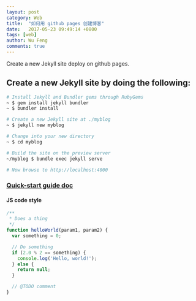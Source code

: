 ```yaml
---
layout: post
category: Web
title:  "如何用 github pages 创建博客"
date:   2017-05-23 09:49:14 +0800
tags: [web]
author: Wu Feng
comments: true
---
```

Create a new Jekyll site deploy on github pages.

<!--more-->

## Create a new Jekyll site by doing the following:
  ```sh
  # Install Jekyll and Bundler gems through RubyGems
  ~ $ gem install jekyll bundler
  ~ $ bundler install

  # Create a new Jekyll site at ./myblog
  ~ $ jekyll new myblog

  # Change into your new directory
  ~ $ cd myblog

  # Build the site on the preview server
  ~/myblog $ bundle exec jekyll serve

  # Now browse to http://localhost:4000
  ```

### [Quick-start guide doc](http://jekyllrb.com/docs/quickstart/)

#### JS code style
```js
/**
 * Does a thing
 */
function helloWorld(param1, param2) {
  var something = 0;

  // Do something
  if (2.0 % 2 == something) {
    console.log('Hello, world!');
  } else {
    return null;
  }

  // @TODO comment
}
```
